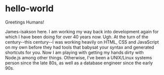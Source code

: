 # hello-world

Greetings Humans!

James-isakson here.  I am working my way back into development again for which I have been doing for over 40 years now.
Ugh.  At the turn of the century--this century--I was working heavily on HTML, CSS and JavaScript on my own before they
had tools that babysat your syntax and generated shortcuts for you.  Now I am playing with getting my hands dirty with 
Node.js among other things.  Otherwise, I've been a UNIX/Linux systems person since the late 80s, as well as a database engineer since the early 90s.  
